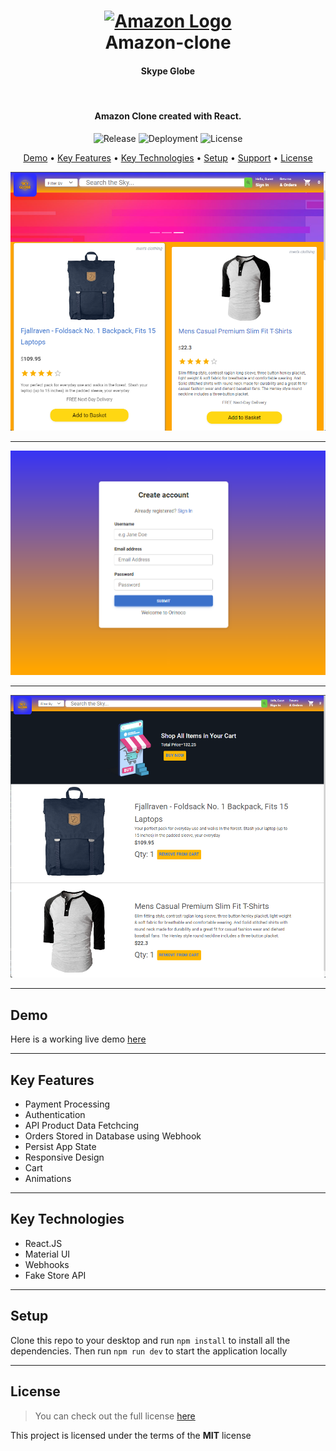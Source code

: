 <h1 align="center">
  <a href="https://amazon-clone-martstech.vercel.app/">
      <img width="200px" src="https://upload.wikimedia.org/wikipedia/commons/thumb/a/a9/Amazon_logo.svg/1000px-Amazon_logo.svg.png" alt="Amazon Logo" />
  </a>
  <br />
  Amazon-clone
  <h4 align="center">
    Skype Globe
  </h4>
  <br />
</h1>

<h4 align="center">
   Amazon Clone created with React</a>.
</h4>

<p align="center">
   <img src="https://img.shields.io/github/v/release/MartsTech/amazon-clone" alt="Release" />
   <img src="https://vercelbadge.vercel.app/api/MartsTech/amazon-clone" alt="Deployment" />
   <img src="https://img.shields.io/github/license/MartsTech/amazon-clone" alt="License" />
</p>

<p align="center">
  <a href="#demo">Demo</a> •
  <a href="#key-features">Key Features</a> •
  <a href="#key-technologies">Key Technologies</a> •
  <a href="#setup">Setup</a> •
  <a href="#support">Support</a> •
  <a href="#license">License</a>
</p>

![Homepage](public/screenshots/Home.png?raw=true "Homepage")

---

![Register](public/screenshots/Register.png?raw=true "Register")

---

![ShoppingCar](public/screenshots/ShoppingCar.png?raw=true "ShoppingCar")

---

## Demo

Here is a working live demo [here](https://amazon-clone-martstech.vercel.app/)

---

## Key Features

- Payment Processing
- Authentication
- API Product Data Fetchcing
- Orders Stored in Database using Webhook
- Persist App State
- Responsive Design
- Cart
- Animations

---

## Key Technologies

- React.JS
- Material UI
- Webhooks
- Fake Store API

---

## Setup

Clone this repo to your desktop and run `npm install` to install all the dependencies.
Then run `npm run dev` to start the application locally

<!-- Change the .env.example file to .env.local and fill the empty fields

Test card: 4242 4242 4242 4242 -->

---

## License

> You can check out the full license [here](https://github.com/Anthony-s-Company/Amazon-Clone/blob/main/LICENSE)

This project is licensed under the terms of the **MIT** license
